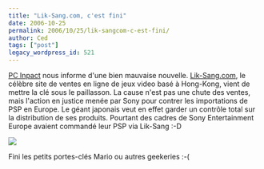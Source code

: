 ```yaml
---
title: "Lik-Sang.com, c'est fini"
date: 2006-10-25
permalink: 2006/10/25/lik-sangcom-c-est-fini/
author: Ced
tags: ["post"]
legacy_wordpress_id: 521
---
```


<a href="http://light.pcinpact.com/actu/news.php?id=32292-liksang-sony-import" hreflang="fr">PC Inpact</a> nous informe d'une bien mauvaise nouvelle. <a href="http://www.lik-sang.com" hreflang="en">Lik-Sang.com</a>, le célèbre site de ventes en ligne de jeux video basé à Hong-Kong, vient de mettre la clé sous le paillasson. La cause n'est pas une chute des ventes, mais l'action en justice menée par Sony pour contrer les importations de PSP en Europe. Le géant japonais veut en effet garder un contrôle total sur la distribution de ses produits. Pourtant des cadres de Sony Entertainment Europe avaient commandé leur PSP via Lik-Sang :-D

<img src="https://64k.be/wp-content/uploads/2006/jeux/liksang.gif" />

<!-- excerpt -->

Fini les petits portes-clés Mario ou autres geekeries :-(
